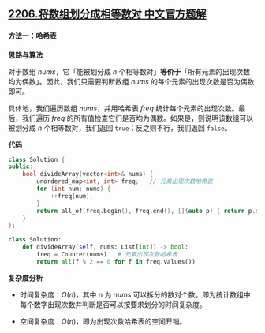 ## [2206.将数组划分成相等数对 中文官方题解](https://leetcode.cn/problems/divide-array-into-equal-pairs/solutions/100000/jiang-shu-zu-hua-fen-cheng-xiang-deng-sh-vrd5)
#### 方法一：哈希表

**思路与算法**

对于数组 $\textit{nums}$，它「能被划分成 $n$ 个相等数对」**等价于**「所有元素的出现次数均为偶数」。因此，我们只需要判断数组 $\textit{nums}$ 的每个元素的出现次数是否为偶数即可。

具体地，我们遍历数组 $\textit{nums}$，并用哈希表 $\textit{freq}$ 统计每个元素的出现次数。最后，我们遍历 $\textit{freq}$ 的所有值检查它们是否均为偶数。如果是，则说明该数组可以被划分成 $n$ 个相等数对，我们返回 $\texttt{true}$；反之则不行，我们返回 $\texttt{false}$。

**代码**

```C++ [sol1-C++]
class Solution {
public:
    bool divideArray(vector<int>& nums) {
        unordered_map<int, int> freq;   // 元素出现次数哈希表
        for (int num: nums) {
            ++freq[num];
        }
        return all_of(freq.begin(), freq.end(), [](auto p) { return p.second % 2 == 0; });
    }
};
```


```Python [sol1-Python3]
class Solution:
    def divideArray(self, nums: List[int]) -> bool:
        freq = Counter(nums)   # 元素出现次数哈希表
        return all(f % 2 == 0 for f in freq.values())
```


**复杂度分析**

- 时间复杂度：$O(n)$，其中 $n$ 为 $\textit{nums}$ 可以拆分的数对个数。即为统计数组中每个数字出现次数并判断是否可以按要求划分的时间复杂度。

- 空间复杂度：$O(n)$，即为出现次数哈希表的空间开销。